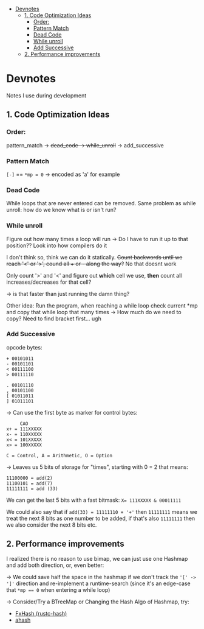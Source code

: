 - [Devnotes](#devnotes)
  - [1. Code Optimization Ideas](#1-code-optimization-ideas)
    - [Order:](#order)
    - [Pattern Match](#pattern-match)
    - [Dead Code](#dead-code)
    - [While unroll](#while-unroll)
    - [Add Successive](#add-successive)
  - [2. Performance improvements](#2-performance-improvements)

# Devnotes
Notes I use during development

## 1. Code Optimization Ideas

### Order: 

pattern_match -> ~~dead_code -> while_unroll~~ -> add_successive

### Pattern Match

```[-]``` == ```*mp = 0``` -> encoded as 'a' for example

### Dead Code

While loops that are never entered can be removed. Same problem as while unroll: how do we know what is or isn't run?

### While unroll

Figure out how many times a loop will run -> Do I have to run it up to that position?? Look into how compilers do it

I don't think so, think we can do it statically. ~~Count backwords until we reach '<' or '>', cound all + or - along the way?~~ No that doesnt work

Only count '>' and '<' and figure out **which** cell we use, **then** count all increases/decreases for that cell?

-> is that faster than just running the damn thing?

Other idea: Run the program, when reaching a while loop check current *mp and copy that while loop that many times -> How much do we need to copy? Need to find bracket first... ugh


### Add Successive

opcode bytes: 

```
+ 00101011
- 00101101
< 00111100
> 00111110

. 00101110
, 00101100
[ 01011011
] 01011101
```

-> Can use the first byte as marker for control bytes:

```
     CAO
x+ = 111XXXXX
x- = 110XXXXX
x< = 101XXXXX
x> = 100XXXXX
```

``C = Control, A = Arithmetic, O = Option``

-> Leaves us 5 bits of storage for "times", starting with 0 = 2 that means:

```
11100000 = add(2)
11100101 = add(7)
11111111 = add (33)
```

We can get the last 5 bits with a fast bitmask: ``X= 111XXXXX & 00011111``

We could also say that if ``add(33) = 11111110 + '+'`` then ``11111111`` means we treat the next 8 bits as one number to be added, if that's also ``11111111`` then we also consider the next 8 bits etc.

## 2. Performance improvements

I realized there is no reason to use bimap, we can just use one Hashmap and add both direction, or, even better:

-> We could save half the space in the hashmap if we don't track the ``'[' -> ']'`` direction and re-implement a runtime-search (since it's an edge-case that ``*mp == 0`` when entering a while loop)

-> Consider/Try a BTreeMap or Changing the Hash Algo of Hashmap, try:
- [FxHash (rustc-hash)](https://lib.rs/crates/rustc-hash)
- [ahash](https://lib.rs/crates/ahash)


